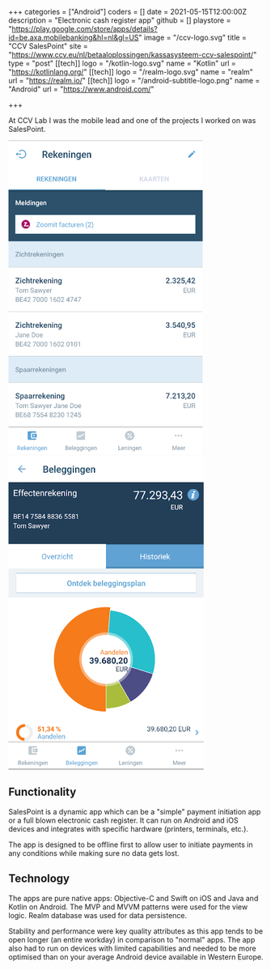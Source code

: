 +++
categories = ["Android"]
coders = []
date = 2021-05-15T12:00:00Z
description = "Electronic cash register app"
github = []
playstore = "https://play.google.com/store/apps/details?id=be.axa.mobilebanking&hl=nl&gl=US"
image = "/ccv-logo.svg"
title = "CCV SalesPoint"
site = "https://www.ccv.eu/nl/betaaloplossingen/kassasysteem-ccv-salespoint/"
type = "post"
[[tech]]
logo = "/kotlin-logo.svg"
name = "Kotlin"
url = "https://kotlinlang.org/"
[[tech]]
logo = "/realm-logo.svg"
name = "realm"
url = "https://realm.io/"
[[tech]]
logo = "/android-subtitle-logo.png"
name = "Android"
url = "https://www.android.com/"

+++

At CCV Lab I was the mobile lead and one of the projects I worked on was SalesPoint.

![Home screen](/axa2.webp "Home screen")
![Investments](/axa4.webp "Investments")

## Functionality

SalesPoint is a dynamic app which can be a "simple" payment initiation app or a full blown electronic cash register. It can run on Android and iOS devices and integrates with specific hardware (printers, terminals, etc.).

The app is designed to be offline first to allow user to initiate payments in any conditions while making sure no data gets lost.

## Technology

The apps are pure native apps: Objective-C and Swift on iOS and Java and Kotlin on Android. The MVP and MVVM patterns were used for the view logic. Realm database was used for data persistence.

Stability and performance were key quality attributes as this app tends to be open longer (an entire workday) in comparison to "normal" apps. The app also had to run on devices with limited capabilities and needed to be more optimised than on your average Android device available in Western Europe. 
